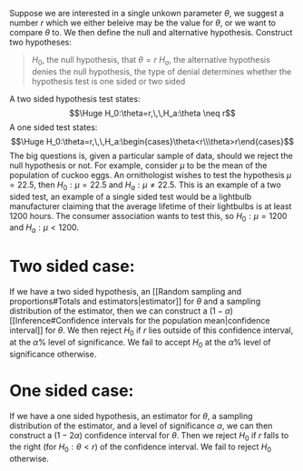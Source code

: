 
Suppose we are interested in a single unkown parameter $\theta$, we suggest a number $r$ which we either beleive may be the value for $\theta$, or we want to compare $\theta$ to. We then define the null and alternative hypothesis. Construct two hypotheses:
>$H_0$, the null hypothesis, that $\theta=r$
>$H_a$, the alternative hypothesis denies the null hypothesis, the type of denial determines whether the hypothesis test is one sided or two sided

A two sided hypothesis test states:$$\Huge H_0:\theta=r,\,\,H_a:\theta \neq r$$A one sided test states:$$\Huge H_0:\theta=r,\,\,H_a:\begin{cases}\theta<r\\\theta>r\end{cases}$$
The big questions is, given a particular sample of data, should we reject the null hypothesis or not. For example, consider $\mu$ to be the mean of the population of cuckoo eggs. An ornithologist wishes to test the hypothesis $\mu=22.5$, then $H_0:\mu=22.5$ and $H_a:\mu\neq22.5$. This is an example of a two sided test, an example of a single sided test would be a lightbulb manufacturer claiming that the average lifetime of their lightbulbs is at least $1200$ hours. The consumer association wants to test this, so $H_0:\mu=1200$ and $H_a:\mu<1200$.

# Two sided case:

If we have a two sided hypothesis, an [[Random sampling and proportions#Totals and estimators|estimator]] for $\theta$ and a sampling distribution of the estimator, then we can construct a $(1-\alpha)$ [[Inference#Confidence intervals for the population mean|confidence interval]] for $\theta$. We then reject $H_0$ if $r$ lies outside of this confidence interval, at the $\alpha$% level of significance. We fail to accept $H_0$ at the $\alpha$% level of significance otherwise.

# One sided case:

If we have a one sided hypothesis, an estimator for $\theta$, a sampling distribution of the estimator, and a level of significance $\alpha$, we can then construct a $(1-2\alpha)$ confidence interval for $\theta$. Then we reject $H_0$ if $r$ falls to the right (for $H_0:\theta<r$) of the confidence interval. We fail to reject $H_0$ otherwise.